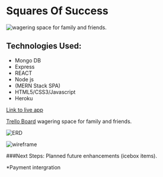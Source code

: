 # Squares Of Success 

![wagering space for family and friends.](https://imgur.com/mz32cro.png)

## Technologies Used: 
* Mongo DB
* Express
* REACT 
* Node js
* (MERN Stack SPA) 
* HTML5/CSS3/Javascript
* Heroku

[Link to live app](https://blooming-brushlands-23099.herokuapp.com/)

[Trello Board](https://trello.com/b/7inbTRlr/bb-squares)
wagering space for family and friends.

![ERD](https://trello-attachments.s3.amazonaws.com/5ec995ad326ae70a54c505e3/5eccc8c9393cd1845d8e3938/b62222c3186df73de0edbcd0760a7d36/ERD2.png)

![wireframe](https://trello-attachments.s3.amazonaws.com/5eccbcda0d3d874a0615d598/828x608/aa079254690e5fd439349e4ab5db8a5a/SQUARES.png) 
 
###Next Steps: Planned future enhancements (icebox items).

*Payment intergration
